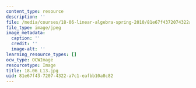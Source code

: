 ```yaml
---
content_type: resource
description: ''
file: /media/courses/18-06-linear-algebra-spring-2010/81e67f4372074322a7c1eafbb10a8c82_18.06_L13.jpg
file_type: image/jpeg
image_metadata:
  caption: ''
  credit: ''
  image-alt: ''
learning_resource_types: []
ocw_type: OCWImage
resourcetype: Image
title: 18.06_L13.jpg
uid: 81e67f43-7207-4322-a7c1-eafbb10a8c82
---
```

